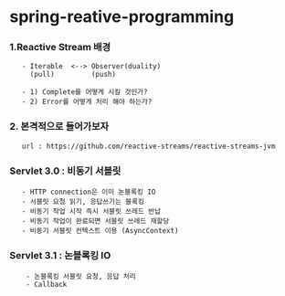 # spring-reative-programming

### 1.Reactive Stream 배경
       - Iterable  <--> Observer(duality)
         (pull)         (push)
         
       - 1) Complete를 어떻게 시킬 것인가?
       - 2) Error를 어떻게 처리 해야 하는가?
       
       
### 2. 본격적으로 들어가보자
       url : https://github.com/reactive-streams/reactive-streams-jvm
       
       
### Servlet 3.0 : 비동기 서블릿
       - HTTP connection은 이미 논블록킹 IO
       - 서블릿 요청 읽기, 응답쓰기는 블록킹
       - 비동기 작업 시작 즉시 서블릿 쓰레드 반납
       - 비동기 작업이 완료되면 서블릿 쓰레드 재할당
       - 비동기 서블릿 컨텍스트 이용 (AsyncContext)
### Servlet 3.1 : 논블록킹 IO
        - 논블록킹 서블릿 요청, 응답 처리
        - Callback
       